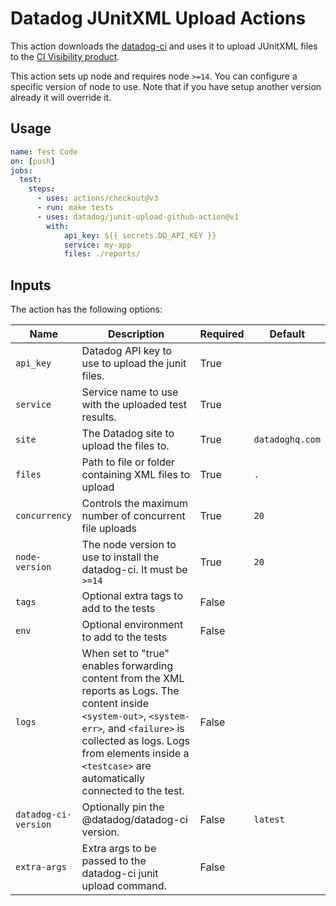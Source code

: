 # Datadog JUnitXML Upload Actions

This action downloads the [datadog-ci](https://github.com/DataDog/datadog-ci) and uses it to upload JUnitXML files
to the [CI Visibility product](https://docs.datadoghq.com/continuous_integration/).

This action sets up node and requires node `>=14`. You can configure a specific version of node to use.
Note that if you have setup another version already it will override it.

## Usage

```yaml
name: Test Code
on: [push]
jobs:
  test:
    steps:
      - uses: actions/checkout@v3
      - run: make tests
      - uses: datadog/junit-upload-github-action@v1
        with:
            api_key: ${{ secrets.DD_API_KEY }}
            service: my-app
            files: ./reports/
```

## Inputs

The action has the following options:

| Name | Description | Required | Default |
| ---- | ----------- | -------- | ------- |
| `api_key` | Datadog API key to use to upload the junit files. | True | |
| `service` | Service name to use with the uploaded test results. | True | |
| `site` | The Datadog site to upload the files to. | True | `datadoghq.com` |
| `files` | Path to file or folder containing XML files to upload | True | `.` |
| `concurrency` | Controls the maximum number of concurrent file uploads | True | `20` |
| `node-version` | The node version to use to install the datadog-ci. It must be `>=14` | True | `20` |
| `tags` | Optional extra tags to add to the tests | False | |
| `env` | Optional environment to add to the tests | False | |
| `logs` | When set to "true" enables forwarding content from the XML reports as Logs. The content inside `<system-out>`, `<system-err>`, and `<failure>` is collected as logs. Logs from elements inside a `<testcase>` are automatically connected to the test. | False | |
| `datadog-ci-version` | Optionally pin the @datadog/datadog-ci version. | False | `latest` |
| `extra-args` | Extra args to be passed to the datadog-ci junit upload command.| False | |
